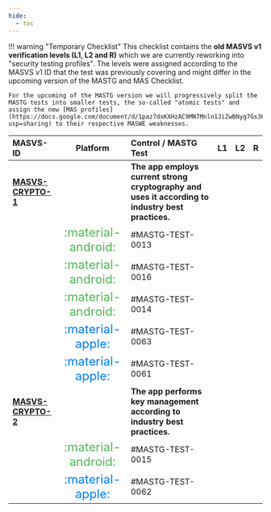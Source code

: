 ```yaml
---
hide:
  - toc
---
```


!!! warning "Temporary Checklist"
    This checklist contains the **old MASVS v1 verification levels (L1, L2 and R)** which we are currently reworking into "security testing profiles". The levels were assigned according to the MASVS v1 ID that the test was previously covering and might differ in the upcoming version of the MASTG and MAS Checklist.

    For the upcoming of the MASTG version we will progressively split the MASTG tests into smaller tests, the so-called "atomic tests" and assign the new [MAS profiles](https://docs.google.com/document/d/1paz7dxKXHzAC9MN7Mnln1JiZwBNyg7Gs364AJ6KudEs/edit?usp=sharing) to their respective MASWE weaknesses.
| MASVS-ID                                             |                                                                     Platform                                                                      | Control / MASTG Test                                                                                                |                                        L1                                        |                                        L2                                         |  R  |
|:-----------------------------------------------------|:-------------------------------------------------------------------------------------------------------------------------------------------------:|:--------------------------------------------------------------------------------------------------------------------|:--------------------------------------------------------------------------------:|:---------------------------------------------------------------------------------:|:---:|
| **[MASVS-CRYPTO-1](/MASVS/controls/MASVS-CRYPTO-1)** |                                                                                                                                                   | **The app employs current strong cryptography and uses it according to industry best practices.**                   |                                                                                  |                                                                                   |     |
|                                                      | <span style="font-size: x-large; color: #54b259;" title="Android"> :material-android: </span><span style="display: none;">platform:android</span> | #MASTG-TEST-0013                                 | <span class="mas-dot-blue"></span><span style="display: none;">profile:L1</span> | <span class="mas-dot-green"></span><span style="display: none;">profile:L2</span> |     |
|                                                      | <span style="font-size: x-large; color: #54b259;" title="Android"> :material-android: </span><span style="display: none;">platform:android</span> | #MASTG-TEST-0016                               | <span class="mas-dot-blue"></span><span style="display: none;">profile:L1</span> | <span class="mas-dot-green"></span><span style="display: none;">profile:L2</span> |     |
|                                                      | <span style="font-size: x-large; color: #54b259;" title="Android"> :material-android: </span><span style="display: none;">platform:android</span> | #MASTG-TEST-0014 | <span class="mas-dot-blue"></span><span style="display: none;">profile:L1</span> | <span class="mas-dot-green"></span><span style="display: none;">profile:L2</span> |     |
|                                                      |      <span style="font-size: x-large; color: #007aff;" title="iOS"> :material-apple: </span><span style="display: none;">platform:ios</span>      | #MASTG-TEST-0063                                   | <span class="mas-dot-blue"></span><span style="display: none;">profile:L1</span> | <span class="mas-dot-green"></span><span style="display: none;">profile:L2</span> |     |
|                                                      |      <span style="font-size: x-large; color: #007aff;" title="iOS"> :material-apple: </span><span style="display: none;">platform:ios</span>      | #MASTG-TEST-0061   | <span class="mas-dot-blue"></span><span style="display: none;">profile:L1</span> | <span class="mas-dot-green"></span><span style="display: none;">profile:L2</span> |     |
| **[MASVS-CRYPTO-2](/MASVS/controls/MASVS-CRYPTO-2)** |                                                                                                                                                   | **The app performs key management according to industry best practices.**                                           |                                                                                  |                                                                                   |     |
|                                                      | <span style="font-size: x-large; color: #54b259;" title="Android"> :material-android: </span><span style="display: none;">platform:android</span> | #MASTG-TEST-0015                                   | <span class="mas-dot-blue"></span><span style="display: none;">profile:L1</span> | <span class="mas-dot-green"></span><span style="display: none;">profile:L2</span> |     |
|                                                      |      <span style="font-size: x-large; color: #007aff;" title="iOS"> :material-apple: </span><span style="display: none;">platform:ios</span>      | #MASTG-TEST-0062                                             | <span class="mas-dot-blue"></span><span style="display: none;">profile:L1</span> | <span class="mas-dot-green"></span><span style="display: none;">profile:L2</span> |     |

<br><br>
